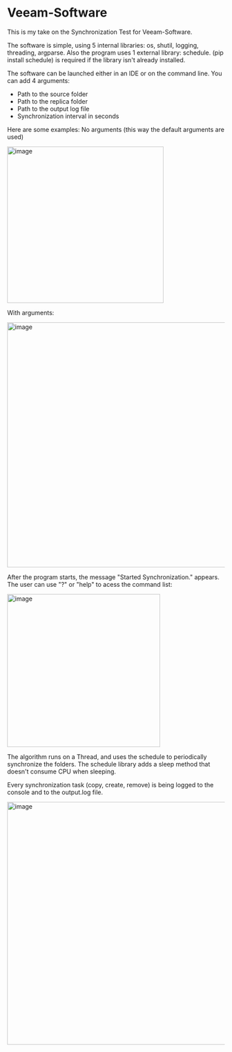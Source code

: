 # Veeam-Software

This is my take on the Synchronization Test for Veeam-Software.

The software is simple, using 5 internal libraries: os, shutil, logging, threading, argparse. 
Also the program uses 1 external library: schedule. (pip install schedule) is required if the library isn't already installed.

The software can be launched either in an IDE or on the command line. You can add 4 arguments:
  - Path to the source folder
  - Path to the replica folder
  - Path to the output log file
  - Synchronization interval in seconds

Here are some examples:
No arguments (this way the default arguments are used)

<img width="362" alt="image" src="https://github.com/qetlife/Veeam-Software/assets/120670346/a28cf3db-f66e-46a8-a5c4-115050194d82">




With arguments:

<img width="567" alt="image" src="https://github.com/qetlife/Veeam-Software/assets/120670346/a7a7227f-c1da-41c8-b82b-2e47e74ba7f4">


After the program starts, the message "Started Synchronization." appears.
The user can use "?" or "help" to acess the command list:

<img width="354" alt="image" src="https://github.com/qetlife/Veeam-Software/assets/120670346/c80d989d-50d7-46e5-996a-7060f01d0d68">




The algorithm runs on a Thread, and uses the schedule to periodically synchronize the folders. The schedule library adds a sleep method that doesn't consume CPU when sleeping.

Every synchronization task (copy, create, remove) is being logged to the console and to the output.log file.

<img width="562" alt="image" src="https://github.com/qetlife/Veeam-Software/assets/120670346/837657db-5bee-422e-922d-04bc30e447e1">


